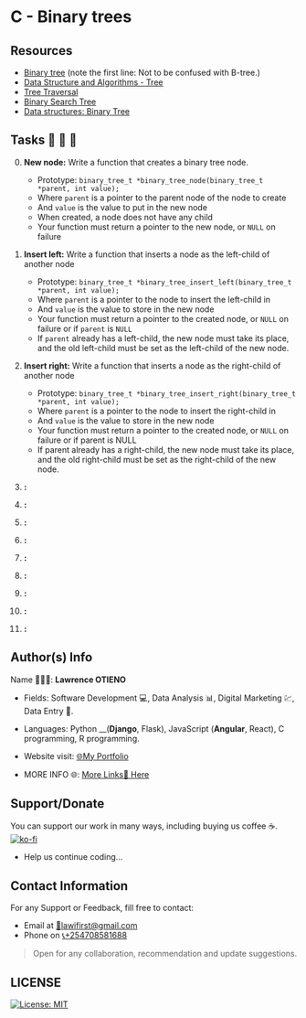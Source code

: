 # C - Binary trees

## Resources

* [Binary tree](https://alx-intranet.hbtn.io/rltoken/1F2x42-8vUbOmU4L1C1KMg) (note the first line: Not to be confused with B-tree.)
* [Data Structure and Algorithms - Tree](https://alx-intranet.hbtn.io/rltoken/QmcTMCkQyrgMjrqoWxYdhw)
* [Tree Traversal](https://alx-intranet.hbtn.io/rltoken/nMxoYQdZR_guroan8JeqBQ)
* [Binary Search Tree](https://alx-intranet.hbtn.io/rltoken/qO5dBlMnYJzbaWG3xVpcnQ)
* [Data structures: Binary Tree](https://alx-intranet.hbtn.io/rltoken/BeyJ2gjlE7_djwRiDyeHig)

## Tasks 🚨 🚨 🚨

0.  __New node:__ Write a function that creates a binary tree node.
    * Prototype: `binary_tree_t *binary_tree_node(binary_tree_t *parent, int value);`
    * Where `parent` is a pointer to the parent node of the node to create
    * And `value` is the value to put in the new node
    * When created, a node does not have any child
    * Your function must return a pointer to the new node, or `NULL` on failure

1. __Insert left:__ Write a function that inserts a node as the left-child of another node
    * Prototype: `binary_tree_t *binary_tree_insert_left(binary_tree_t *parent, int value);`
    * Where `parent` is a pointer to the node to insert the left-child in
    * And `value` is the value to store in the new node
    * Your function must return a pointer to the created node, or `NULL` on failure or if `parent` is `NULL`
    * If `parent` already has a left-child, the new node must take its place, and the old left-child must be set as the left-child of the new node.

2. __Insert right:__ Write a function that inserts a node as the right-child of another node
    * Prototype: `binary_tree_t *binary_tree_insert_right(binary_tree_t *parent, int value);`
    * Where `parent` is a pointer to the node to insert the right-child in
    * And `value` is the value to store in the new node
    * Your function must return a pointer to the created node, or `NULL` on failure or if parent is NULL
    * If parent already has a right-child, the new node must take its place, and the old right-child must be set as the right-child of the new node.

3. __:__

4. __:__

5. __:__

6. __:__

7. __:__

8. __:__

9. __:__

10. __:__

11. __:__

## Author(s) Info

Name 👨🏽‍💻: __Lawrence OTIENO__

* Fields: Software Development 💻, Data Analysis 📊, Digital Marketing 💹, Data Entry 📑.

* Languages: Python __(__Django__, Flask), JavaScript (__Angular__, React), C programming, R programming.

* Website visit: [🌐My Portfolio](https://lawiotieno.github.io/portfolio)

* MORE INFO 🌐: [More Links🔗 Here](https://shor.by/lawi)

## Support/Donate

You can support our work in many ways, including buying us coffee ☕️.  
[![ko-fi](https://ko-fi.com/img/githubbutton_sm.svg)](https://ko-fi.com/N4N26PU7L)

* Help us continue coding...

<!-- [Buy Me Coffee ☕️](https://ko-fi.com/streetgrandmaster) -->

## Contact Information

For any Support or Feedback, fill free to contact:

* Email at [📧lawifirst@gmail.com](mailto:lawifirst@gmail.com)
* Phone on [📞+254708581688](tel:+254708581688)

> Open for any collaboration, recommendation and update suggestions.

## LICENSE

[![License: MIT](https://img.shields.io/badge/License-MIT-yellow.svg)](/LICENSE)

<!-- [MIT License](https://choosealicense.com/licenses/mit/) -->
